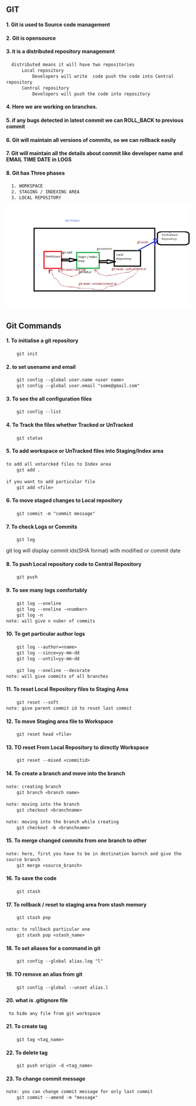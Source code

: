   ##              GIT

 #### 1. Git is used to Source code management
 #### 2. Git is opensource
 #### 3. it is a distributed repository management
      distributed means it will have two repositories
          Local repository
              Developers will write  code push the code into Central repository
          Central repository
              Developers will push the code into repository
 #### 4. Here we are working on branches.
 #### 5. if any bugs detected in latest commit we can ROLL_BACK to previous commit 
 #### 6. Git will maintain all versions of commits, so we can rollback easily
 #### 7. Git will maintain all the details about commit like developer name and EMAIL TIME DATE in LOGS
 #### 8. Git has Three phases
      1. WORKSPACE
      2. STAGING / INDEXING AREA
      3. LOCAL REPOSITORY
![preview](./images/git_phases.png)


##      Git Commands 
#### 1. To initialise a git repository
        git init

#### 2. to set usename and email
        git config --global user.name <user name>
        git config --global user.email "some@gmail.com"

#### 3. To see the all configuration files 
        git config --list


#### 4. To Track the files whether Tracked or UnTracked
        git status


#### 5. To add workspace or UnTracked files into Staging/Index area
    to add all untarcked files to Index area
        git add .  

    if you want to add particular file
        git add <file>


#### 6. To move staged changes to  Local repository 

        git commit -m "commit message"

#### 7. To check Logs or Commits

        git log
  git log will display commit    ids(SHA format) with modified   or commit  date

#### 8. To push  Local repository  code to  Central Repository 

        git push 

#### 9. To see many logs comfortably
    
        git log --oneline
        git log --oneline -<number>
        git log -n
    note: will give n nuber of commits
    
#### 10. To get particular author logs

        git log --author=<name>
        git log --since=yy-mm-dd 
        git log --until=yy-mm-dd

        git log --oneline --decorate 
    note: will give commits of all branches

#### 11. To reset Local Repository files to Staging Area
    
        git reset --soft 
    note: give parent commit id to reset last commit

#### 12. To move Staging area file to Workspace
    
        git reset head <file>

#### 13. TO reset From Local Repository to directly Workspace

        git reset --mixed <commitid>

#### 14. To create a branch and move into the branch

    note: creating branch
        git branch <branch name>

    note: moving into the branch
        git checkout <branchname>

    note: moving into the branch while creating 
        git checkout -b <branchname>

#### 15. To merge changed commits from one branch to other

    note: here, first you have to be in destination barnch and give the source branch
        git merge <source_branch>
    
#### 16. To save the code 

        git stash

#### 17. To rollback / reset to staging area from stash memory

        git stash pop

    note: to rollback particular one 
        git stash pop <stash_name>

#### 18. To set aliases for a command in git

        git config --global alias.log "l"

#### 19. TO remove an alias from git

        git config --global --unset alias.l

#### 20. what is .gitignore file
     to hide any file from git workspace

#### 21. To create tag

        git tag <tag_name>

#### 22. To delete tag

        git push origin -d <tag_name>

#### 23. To change commit message
    
    note: you can change commit message for only last commit
        git commit --amend -m "message"
        